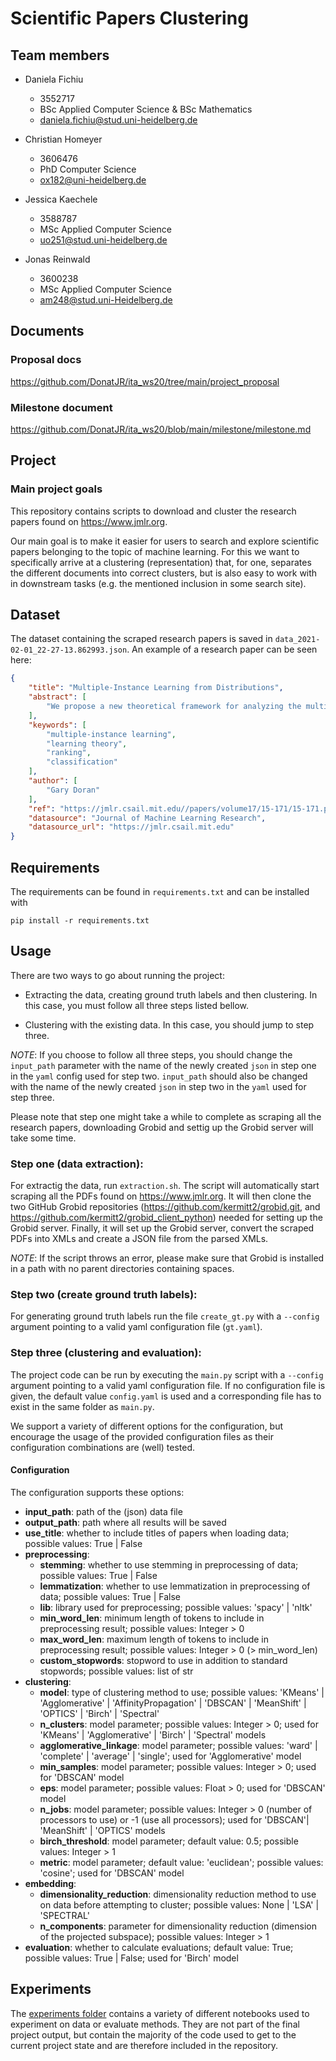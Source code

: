 # Scientific Papers Clustering 

## Team members

* Daniela Fichiu
  * 3552717
  * BSc Applied Computer Science & BSc Mathematics
  * daniela.fichiu@stud.uni-heidelberg.de

* Christian Homeyer
  * 3606476
  * PhD Computer Science
  * ox182@uni-heidelberg.de

* Jessica Kaechele
  * 3588787
  * MSc Applied Computer Science
  * uo251@stud.uni-heidelberg.de

* Jonas Reinwald
  * 3600238
  * MSc Applied Computer Science
  * am248@stud.uni-Heidelberg.de

## Documents

### Proposal docs
https://github.com/DonatJR/ita_ws20/tree/main/project_proposal

### Milestone document
https://github.com/DonatJR/ita_ws20/blob/main/milestone/milestone.md

## Project

### Main project goals
This repository contains scripts to download and cluster the research papers found on https://www.jmlr.org.

Our main goal is to make it easier for users to search and explore scientific papers belonging to the topic of machine learning.
For this we want to specifically arrive at a clustering (representation) that, for one, separates the different documents into correct clusters, but is also easy to work with in downstream tasks (e.g. the mentioned inclusion in some search site).

## Dataset
The dataset containing the scraped research papers is saved in `data_2021-02-01_22-27-13.862993.json`. An example of a research paper can be seen here:
``` json
{
    "title": "Multiple-Instance Learning from Distributions",
    "abstract": [
        "We propose a new theoretical framework for analyzing the multiple-instance learning (MIL) setting. In MIL, training examples are provided to a learning algorithm in the form of labeled sets, or \"bags,\" of instances. Applications of MIL include 3-D quantitative structureactivity relationship prediction for drug discovery and content-based image retrieval for web search. The goal of an algorithm is to learn a function that correctly labels new bags or a function that correctly labels new instances. We propose that bags should be treated as latent distributions from which samples are observed. We show that it is possible to learn accurate instance-and bag-labeling functions in this setting as well as functions that correctly rank bags or instances under weak assumptions. Additionally, our theoretical results suggest that it is possible to learn to rank efficiently using traditional, well-studied \"supervised\" learning approaches. We perform an extensive empirical evaluation that supports the theoretical predictions entailed by the new framework. The proposed theoretical framework leads to a better understanding of the relationship between the MI and standard supervised learning settings, and it provides new methods for learning from MI data that are more accurate, more efficient, and have better understood theoretical properties than existing MI-specific algorithms."
    ],
    "keywords": [
        "multiple-instance learning",
        "learning theory",
        "ranking",
        "classification"
    ],
    "author": [
        "Gary Doran"
    ],
    "ref": "https://jmlr.csail.mit.edu//papers/volume17/15-171/15-171.pdf",
    "datasource": "Journal of Machine Learning Research",
    "datasource_url": "https://jmlr.csail.mit.edu"
}
```

## Requirements
The requirements can be found in `requirements.txt` and can be installed with
```
pip install -r requirements.txt
```
## Usage
There are two ways to go about running the project:
* Extracting the data, creating ground truth labels and then clustering. In this case, you must follow all three steps listed bellow.


* Clustering with the existing data. In this case, you should jump to step three.

_NOTE_: If you choose to follow all three steps, you should change the `input_path` parameter with the name of the newly created `json` in step one in the `yaml` config used for step two. `input_path` should also be changed with the name of the newly created `json` in step two in the `yaml` used for step three.

Please note that step one might take a while to complete as scraping all the research papers, downloading Grobid and settig up the Grobid server will take some time.

### Step one (data extraction):
For extractig the data, run `extraction.sh`. The script will automatically start scraping all the PDFs found on https://www.jmlr.org. It will then clone the two GitHub Grobid repositories (https://github.com/kermitt2/grobid.git, and https://github.com/kermitt2/grobid_client_python) needed for setting up the Grobid server. Finally, it will set up the Grobid server, convert the scraped PDFs into XMLs and create a JSON file from the parsed XMLs.

_NOTE_: If the script throws an error, please make sure that Grobid is installed in a path with no parent directories containing spaces.

### Step two (create ground truth labels):
For generating ground truth labels run the file `create_gt.py` with a `--config` argument pointing to a valid yaml configuration file (`gt.yaml`).

### Step three (clustering and evaluation):
The project code can be run by executing the `main.py` script with a `--config` argument pointing to a valid yaml configuration file. If no configuration file is given, the default value `config.yaml` is used and a corresponding file has to exist in the same folder as `main.py`.

We support a variety of different options for the configuration, but encourage the usage of the provided configuration files as their configuration combinations are (well) tested.

#### Configuration
The configuration supports these options:

* __input_path__: path of the (json) data file
* __output_path__: path where all results will be saved
* __use_title__: whether to include titles of papers when loading data; possible values: True | False
* __preprocessing__:
  * __stemming__: whether to use stemming in preprocessing of data; possible values: True | False
  * __lemmatization__: whether to use lemmatization in preprocessing of data; possible values: True | False
  * __lib__: library used for preprocessing; possible values: 'spacy' | 'nltk'
  * __min_word_len__: minimum length of tokens to include in preprocessing result; possible values: Integer > 0
  * __max_word_len__: maximum length of tokens to include in preprocessing result; possible values: Integer > 0 (> min_word_len)
  * __custom_stopwords__: stopword to use in addition to standard stopwords; possible values: list of str
* __clustering__:
  * __model__: type of clustering method to use; possible values: 'KMeans' | 'Agglomerative' | 'AffinityPropagation' | 'DBSCAN' | 'MeanShift' | 'OPTICS' | 'Birch' | 'Spectral'
  * __n_clusters__: model parameter; possible values: Integer > 0; used for 'KMeans' | 'Agglomerative' | 'Birch' | 'Spectral' models
  * __agglomerative_linkage__: model parameter; possible values: 'ward' | 'complete' | 'average' | 'single'; used for 'Agglomerative' model
  * __min_samples__: model parameter; possible values: Integer > 0; used for 'DBSCAN' model
  * __eps__: model parameter; possible values: Float > 0; used for 'DBSCAN' model
  * __n_jobs__: model parameter; possible values: Integer > 0 (number of processors to use) or -1 (use all processors); used for 'DBSCAN'| 'MeanShift' | 'OPTICS' models
  * __birch_threshold__: model parameter; default value: 0.5; possible values: Integer > 1
  * __metric__: model parameter; default value: 'euclidean'; possible values: 'cosine'; used for 'DBSCAN' model
* __embedding__:
  * __dimensionality_reduction__: dimensionality reduction method to use on data before attempting to cluster; possible values: None | 'LSA' | 'SPECTRAL'
  * __n_components__: parameter for dimensionality reduction (dimension of the projected subspace); possible values: Integer > 1
* __evaluation__: whether to calculate evaluations; default value: True; possible values: True | False;  used for 'Birch' model

## Experiments
The [experiments folder](https://github.com/DonatJR/ita_ws20/tree/main/experiments) contains a variety of different notebooks used to experiment on data or evaluate methods. They are not part of the final project output, but contain the majority of the code used to get to the current project state and are therefore included in the repository. 
